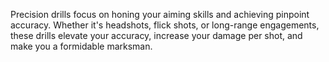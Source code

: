 Precision drills focus on honing your aiming skills and achieving pinpoint accuracy. Whether it's headshots, flick shots, or long-range engagements, these drills elevate your accuracy, increase your damage per shot, and make you a formidable marksman.
